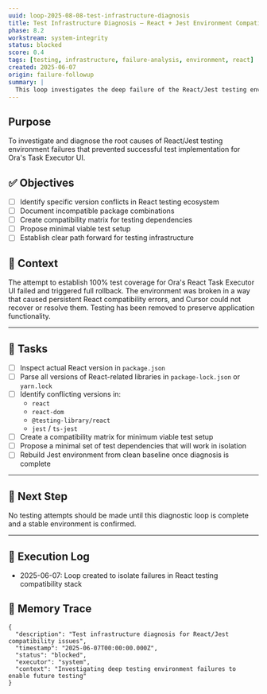 ```yaml
---
uuid: loop-2025-08-08-test-infrastructure-diagnosis
title: Test Infrastructure Diagnosis – React + Jest Environment Compatibility
phase: 8.2
workstream: system-integrity
status: blocked
score: 0.4
tags: [testing, infrastructure, failure-analysis, environment, react]
created: 2025-06-07
origin: failure-followup
summary: |
  This loop investigates the deep failure of the React/Jest testing environment. The testing system was unable to render Ora's React components reliably, due to unresolved compatibility issues between package versions and test libraries. All test infra was rolled back. This loop seeks to isolate and diagnose the root incompatibilities before any retry is attempted.
---
```


## Purpose

To investigate and diagnose the root causes of React/Jest testing environment failures that prevented successful test implementation for Ora's Task Executor UI.

## ✅ Objectives

- [ ] Identify specific version conflicts in React testing ecosystem
- [ ] Document incompatible package combinations
- [ ] Create compatibility matrix for testing dependencies
- [ ] Propose minimal viable test setup
- [ ] Establish clear path forward for testing infrastructure

## 📘 Context

The attempt to establish 100% test coverage for Ora's React Task Executor UI failed and triggered full rollback. The environment was broken in a way that caused persistent React compatibility errors, and Cursor could not recover or resolve them. Testing has been removed to preserve application functionality.

---

## 🔧 Tasks

- [ ] Inspect actual React version in `package.json`
- [ ] Parse all versions of React-related libraries in `package-lock.json` or `yarn.lock`
- [ ] Identify conflicting versions in:
  - `react`
  - `react-dom`
  - `@testing-library/react`
  - `jest` / `ts-jest`
- [ ] Create a compatibility matrix for minimum viable test setup
- [ ] Propose a minimal set of test dependencies that will work in isolation
- [ ] Rebuild Jest environment from clean baseline once diagnosis is complete

---

## 🔁 Next Step

No testing attempts should be made until this diagnostic loop is complete and a stable environment is confirmed.

---

## 🧾 Execution Log

- 2025-06-07: Loop created to isolate failures in React testing compatibility stack

## 🧠 Memory Trace

```json:memory
{
  "description": "Test infrastructure diagnosis for React/Jest compatibility issues",
  "timestamp": "2025-06-07T00:00:00.000Z",
  "status": "blocked",
  "executor": "system",
  "context": "Investigating deep testing environment failures to enable future testing"
}
```
